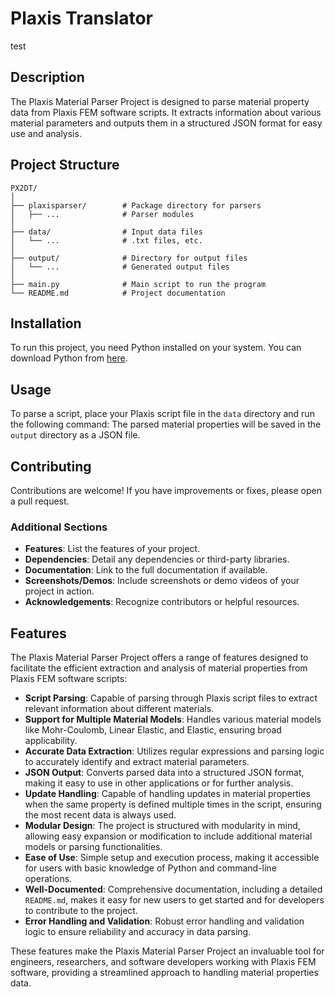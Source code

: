 # Plaxis Translator
test
## Description
The Plaxis Material Parser Project is designed to parse material property data from Plaxis FEM software scripts. It extracts information about various material parameters and outputs them in a structured JSON format for easy use and analysis.

## Project Structure
```
PX2DT/
│
├── plaxisparser/        # Package directory for parsers
│   ├── ...              # Parser modules
│
├── data/                # Input data files
│   └── ...              # .txt files, etc.
│
├── output/              # Directory for output files
│   └── ...              # Generated output files
│
├── main.py              # Main script to run the program
└── README.md            # Project documentation
```

## Installation
To run this project, you need Python installed on your system. You can download Python from [here](https://www.python.org/downloads/).

## Usage
To parse a script, place your Plaxis script file in the `data` directory and run the following command:
The parsed material properties will be saved in the `output` directory as a JSON file.

## Contributing
Contributions are welcome! If you have improvements or fixes, please open a pull request.

### Additional Sections
- **Features**: List the features of your project.
- **Dependencies**: Detail any dependencies or third-party libraries.
- **Documentation**: Link to the full documentation if available.
- **Screenshots/Demos**: Include screenshots or demo videos of your project in action.
- **Acknowledgements**: Recognize contributors or helpful resources.

## Features

The Plaxis Material Parser Project offers a range of features designed to facilitate the efficient extraction and analysis of material properties from Plaxis FEM software scripts:

- **Script Parsing**: Capable of parsing through Plaxis script files to extract relevant information about different materials.
- **Support for Multiple Material Models**: Handles various material models like Mohr-Coulomb, Linear Elastic, and Elastic, ensuring broad applicability.
- **Accurate Data Extraction**: Utilizes regular expressions and parsing logic to accurately identify and extract material parameters.
- **JSON Output**: Converts parsed data into a structured JSON format, making it easy to use in other applications or for further analysis.
- **Update Handling**: Capable of handling updates in material properties when the same property is defined multiple times in the script, ensuring the most recent data is always used.
- **Modular Design**: The project is structured with modularity in mind, allowing easy expansion or modification to include additional material models or parsing functionalities.
- **Ease of Use**: Simple setup and execution process, making it accessible for users with basic knowledge of Python and command-line operations.
- **Well-Documented**: Comprehensive documentation, including a detailed `README.md`, makes it easy for new users to get started and for developers to contribute to the project.
- **Error Handling and Validation**: Robust error handling and validation logic to ensure reliability and accuracy in data parsing.

These features make the Plaxis Material Parser Project an invaluable tool for engineers, researchers, and software developers working with Plaxis FEM software, providing a streamlined approach to handling material properties data.
